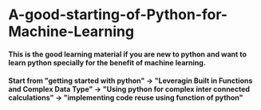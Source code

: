 # A-good-starting-of-Python-for-Machine-Learning
#### This is the good learning material if you are new to python and want to learn python specially for the benefit of machine learning.
#### Start from "getting started with python" -> "Leveragin Built in Functions and Complex Data Type" -> "Using python for complex inter connected calculations" -> "implementing code reuse using function of python"
